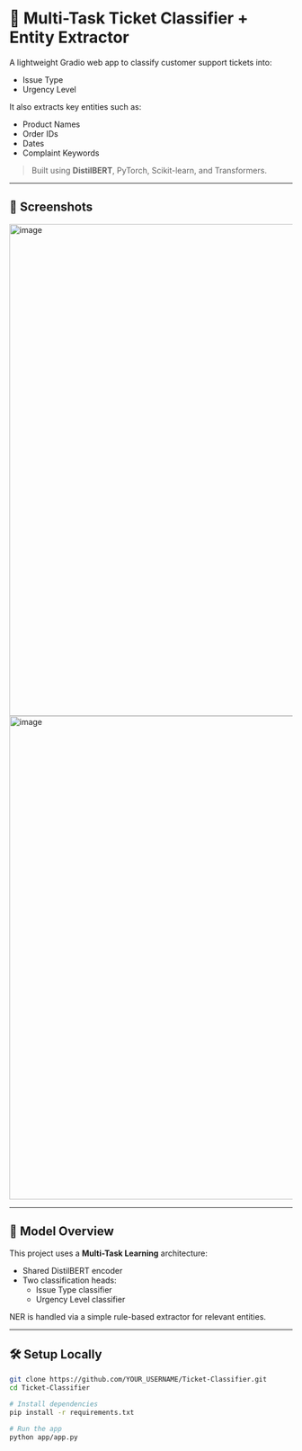 # 🎫 Multi-Task Ticket Classifier + Entity Extractor

A lightweight Gradio web app to classify customer support tickets into:
- Issue Type
- Urgency Level

It also extracts key entities such as:
- Product Names
- Order IDs
- Dates
- Complaint Keywords

> Built using **DistilBERT**, PyTorch, Scikit-learn, and Transformers.


---

## 📸 Screenshots

<img width="1731" height="875" alt="image" src="https://github.com/user-attachments/assets/fa5f0bc5-9aa7-46e7-930c-ef869422430a" />
<img width="1734" height="860" alt="image" src="https://github.com/user-attachments/assets/12e3cad4-a66e-4eb6-a13f-75878a7a9328" />

---

## 🧠 Model Overview

This project uses a **Multi-Task Learning** architecture:

- Shared DistilBERT encoder
- Two classification heads:
  - Issue Type classifier
  - Urgency Level classifier

NER is handled via a simple rule-based extractor for relevant entities.

---

## 🛠️ Setup Locally

```bash
git clone https://github.com/YOUR_USERNAME/Ticket-Classifier.git
cd Ticket-Classifier

# Install dependencies
pip install -r requirements.txt

# Run the app
python app/app.py
```
